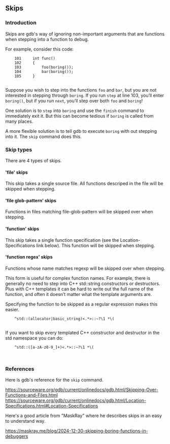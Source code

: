 ## Skips

### Introduction

Skips are gdb's way of ignoring non-important arguments that are functions when stepping into a function to debug.

For example, consider this code:
```
    101     int func()
    102     {
    103         foo(boring());
    104         bar(boring());
    105     }
```
` `  
Suppose you wish to step into the functions ```foo``` and ```bar```, but you are not interested in stepping through ```boring```.
If you run ```step``` at line 103, you’ll enter ```boring()```, but if you run ```next```, you’ll step over both ```foo``` and ```boring```!

One solution is to ```step``` into ```boring``` and use the ```finish``` command to immediately exit it. But this can become tedious if ```boring``` is called from many places.

A more flexible solution is to tell gdb to execute ```boring``` with out stepping into it. The ```skip``` command does this.

### Skip types

There are 4 types of skips.

#### 'file' skips

This skip takes a single source file. All functions descriped in the file will be skipped when stepping.

#### 'file glob-pattern' skips

Functions in files matching file-glob-pattern will be skipped over when stepping.

#### 'function' skips

This skip takes a single function specification (see the Location-Specifications link below).
This function will be skipped when stepping.

#### 'function regex' skips

Functions whose name matches regexp will be skipped over when stepping.

This form is useful for complex function names. For example, there is generally no need to step into C++ std::string constructors or destructors.
Plus with C++ templates it can be hard to write out the full name of the function, and often it doesn’t matter what the template arguments are.

Specifying the function to be skipped as a regular expression makes this easier.
```
    ^std::(allocator|basic_string)<.*>::~?\1 *\(
```
` `  
If you want to skip every templated C++ constructor and destructor in the std namespace you can do:
```
    ^std::([a-zA-z0-9_]+)<.*>::~?\1 *\(
```
` `  
### References

Here is gdb's reference for the ```skip``` command.

https://sourceware.org/gdb/current/onlinedocs/gdb.html/Skipping-Over-Functions-and-Files.html  
https://sourceware.org/gdb/current/onlinedocs/gdb.html/Location-Specifications.html#Location-Specifications  

Here's a good article from "MaskRay" where he describes skips in an easy to understand way.

https://maskray.me/blog/2024-12-30-skipping-boring-functions-in-debuggers  

` `  
